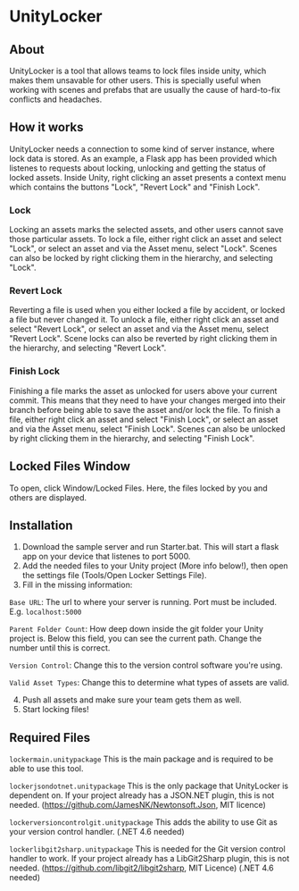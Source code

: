 # UnityLocker
## About
UnityLocker is a tool that allows teams to lock files inside unity, which makes them unsavable for other users. This is specially useful when working with scenes and prefabs that are usually the cause of hard-to-fix conflicts and headaches.

## How it works
UnityLocker needs a connection to some kind of server instance, where lock data is stored. As an example, a Flask app has been provided which listenes to requests about locking, unlocking and getting the status of locked assets. 
Inside Unity, right clicking an asset presents a context menu which contains the buttons "Lock", "Revert Lock" and "Finish Lock".

### Lock
Locking an assets marks the selected assets, and other users cannot save those particular assets. To lock a file, either right click an asset and select "Lock", or select an asset and via the Asset menu, select "Lock". Scenes can also be locked by right clicking them in the hierarchy, and selecting "Lock".

### Revert Lock
Reverting a file is used when you either locked a file by accident, or locked a file but never changed it. To unlock a file, either right click an asset and select "Revert Lock", or select an asset and via the Asset menu, select "Revert Lock". Scene locks can also be reverted by right clicking them in the hierarchy, and selecting "Revert Lock".

### Finish Lock
Finishing a file marks the asset as unlocked for users above your current commit. This means that they need to have your changes merged into their branch before being able to save the asset and/or lock the file. To finish a file, either right click an asset and select "Finish Lock", or select an asset and via the Asset menu, select "Finish Lock". Scenes can also be unlocked by right clicking them in the hierarchy, and selecting "Finish Lock".

## Locked Files Window
To open, click Window/Locked Files. Here, the files locked by you and others are displayed.

## Installation
1. Download the sample server and run Starter.bat. This will start a flask app on your device that listenes to port 5000.
2. Add the needed files to your Unity project (More info below!), then open the settings file (Tools/Open Locker Settings File).
3. Fill in the missing information:

`Base URL`: The url to where your server is running. Port must be included. E.g. `localhost:5000`

`Parent Folder Count`: How deep down inside the git folder your Unity project is. Below this field, you can see the current path. Change the number until this is correct.

`Version Control`: Change this to the version control software you're using.

`Valid Asset Types`: Change this to determine what types of assets are valid.

4. Push all assets and make sure your team gets them as well.
5. Start locking files!

## Required Files
`lockermain.unitypackage` This is the main package and is required to be able to use this tool.

`lockerjsondotnet.unitypackage` This is the only package that UnityLocker is dependent on. If your project already has a JSON.NET plugin, this is not needed. (https://github.com/JamesNK/Newtonsoft.Json, MIT licence)

`lockerversioncontrolgit.unitypackage` This adds the ability to use Git as your version control handler. (.NET 4.6 needed)

`lockerlibgit2sharp.unitypackage` This is needed for the Git version control handler to work. If your project already has a LibGit2Sharp plugin, this is not needed. (https://github.com/libgit2/libgit2sharp, MIT Licence) (.NET 4.6 needed)

